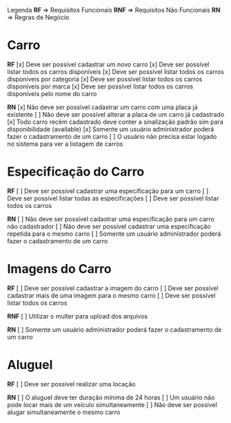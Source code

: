 Legenda
**RF** => Requisitos Funcionais
**RNF** => Requisitos Não Funcionais
**RN** => Regras de Negócio

# Carro

**RF**
[x] Deve ser possível cadastrar um novo carro
[x] Deve ser possível listar todos os carros disponíveis
[x] Deve ser possível listar todos os carros disponíveis por categoria
[x] Deve ser possível listar todos os carros disponíveis por marca
[x] Deve ser possível listar todos os carros disponíveis pelo nome do carro


**RN**
[x] Não deve ser possível cadastrar um carro com uma placa já existente
[ ] Não deve ser possível alterar a placa de um carro já cadastrado
[x] Todo carro recém cadastrado deve conter a sinalização padrão sim para disponibilidade (available)
[x] Somente um usuário administrador poderá fazer o cadastramento de um carro
[ ] O usuário não precisa estar logado no sistema para ver a listagem de carros


# Especificação do Carro

**RF**
[ ] Deve ser possível cadastrar uma especificação para um carro
[ ] Deve ser possível listar todas as especificações
[ ] Deve ser possível listar todos os carros

**RN**
[ ] Não deve ser possível cadastrar uma especificação para um carro não cadastrador
[ ] Não deve ser possível cadastrar uma especificação repetida para o mesmo carro
[ ] Somente um usuário administrador poderá fazer o cadastramento de um carro


# Imagens do Carro

**RF**
[ ] Deve ser possível cadastrar a imagem do carro
[ ] Deve ser possível cadastrar mais de uma imagem para o mesmo carro
[ ] Deve ser possível listar todos os carros

**RNF**
[ ] Utilizar o multer para upload dos arquivos

**RN**
[ ] Somente um usuário administrador poderá fazer o cadastramento de um carro


# Aluguel

**RF**
[ ]  Deve ser possível realizar uma locação

**RN**
[ ]  O aluguel deve ter duração mínima de 24 horas
[ ]  Um usuário não pode locar mais de um veículo simultaneamente
[ ]  Não deve ser possível alugar simultaneamente o mesmo carro